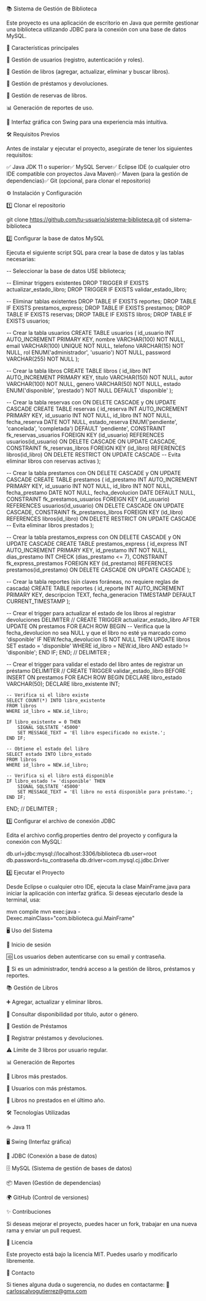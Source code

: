📚 Sistema de Gestión de Biblioteca

Este proyecto es una aplicación de escritorio en Java que permite gestionar una biblioteca utilizando JDBC para la conexión con una base de datos MySQL.

🚀 Características principales

📌 Gestión de usuarios (registro, autenticación y roles).

📖 Gestión de libros (agregar, actualizar, eliminar y buscar libros).

🔄 Gestión de préstamos y devoluciones.

📅 Gestión de reservas de libros.

📊 Generación de reportes de uso.

🎨 Interfaz gráfica con Swing para una experiencia más intuitiva.

🛠️ Requisitos Previos

Antes de instalar y ejecutar el proyecto, asegúrate de tener los siguientes requisitos:

✅ Java JDK 11 o superior✅ MySQL Server✅ Eclipse IDE (o cualquier otro IDE compatible con proyectos Java Maven)✅ Maven (para la gestión de dependencias)✅ Git (opcional, para clonar el repositorio)

⚙️ Instalación y Configuración

1️⃣ Clonar el repositorio

git clone https://github.com/tu-usuario/sistema-biblioteca.git
cd sistema-biblioteca

2️⃣ Configurar la base de datos MySQL

Ejecuta el siguiente script SQL para crear la base de datos y las tablas necesarias:

-- Seleccionar la base de datos
USE biblioteca;

-- Eliminar triggers existentes
DROP TRIGGER IF EXISTS actualizar_estado_libro;
DROP TRIGGER IF EXISTS validar_estado_libro;

-- Eliminar tablas existentes
DROP TABLE IF EXISTS reportes;
DROP TABLE IF EXISTS prestamos_express;
DROP TABLE IF EXISTS prestamos;
DROP TABLE IF EXISTS reservas;
DROP TABLE IF EXISTS libros;
DROP TABLE IF EXISTS usuarios;

-- Crear la tabla usuarios
CREATE TABLE usuarios (
id_usuario INT AUTO_INCREMENT PRIMARY KEY,
nombre VARCHAR(100) NOT NULL,
email VARCHAR(100) UNIQUE NOT NULL,
telefono VARCHAR(15) NOT NULL,
rol ENUM('administrador', 'usuario') NOT NULL,
password VARCHAR(255) NOT NULL
);

-- Crear la tabla libros
CREATE TABLE libros (
id_libro INT AUTO_INCREMENT PRIMARY KEY,
titulo VARCHAR(150) NOT NULL,
autor VARCHAR(100) NOT NULL,
genero VARCHAR(50) NOT NULL,
estado ENUM('disponible', 'prestado') NOT NULL DEFAULT 'disponible'
);

-- Crear la tabla reservas con ON DELETE CASCADE y ON UPDATE CASCADE
CREATE TABLE reservas (
id_reserva INT AUTO_INCREMENT PRIMARY KEY,
id_usuario INT NOT NULL,
id_libro INT NOT NULL,
fecha_reserva DATE NOT NULL,
estado_reserva ENUM('pendiente', 'cancelada', 'completada') DEFAULT 'pendiente',
CONSTRAINT fk_reservas_usuarios FOREIGN KEY (id_usuario) REFERENCES usuarios(id_usuario)
ON DELETE CASCADE ON UPDATE CASCADE,
CONSTRAINT fk_reservas_libros FOREIGN KEY (id_libro) REFERENCES libros(id_libro)
ON DELETE RESTRICT ON UPDATE CASCADE -- Evita eliminar libros con reservas activas
);

-- Crear la tabla prestamos con ON DELETE CASCADE y ON UPDATE CASCADE
CREATE TABLE prestamos (
id_prestamo INT AUTO_INCREMENT PRIMARY KEY,
id_usuario INT NOT NULL,
id_libro INT NOT NULL,
fecha_prestamo DATE NOT NULL,
fecha_devolucion DATE DEFAULT NULL,
CONSTRAINT fk_prestamos_usuarios FOREIGN KEY (id_usuario) REFERENCES usuarios(id_usuario)
ON DELETE CASCADE ON UPDATE CASCADE,
CONSTRAINT fk_prestamos_libros FOREIGN KEY (id_libro) REFERENCES libros(id_libro)
ON DELETE RESTRICT ON UPDATE CASCADE -- Evita eliminar libros prestados
);

-- Crear la tabla prestamos_express con ON DELETE CASCADE y ON UPDATE CASCADE
CREATE TABLE prestamos_express (
id_express INT AUTO_INCREMENT PRIMARY KEY,
id_prestamo INT NOT NULL,
dias_prestamo INT CHECK (dias_prestamo <= 7),
CONSTRAINT fk_express_prestamos FOREIGN KEY (id_prestamo) REFERENCES prestamos(id_prestamo)
ON DELETE CASCADE ON UPDATE CASCADE
);

-- Crear la tabla reportes (sin claves foráneas, no requiere reglas de cascada)
CREATE TABLE reportes (
id_reporte INT AUTO_INCREMENT PRIMARY KEY,
descripcion TEXT,
fecha_generacion TIMESTAMP DEFAULT CURRENT_TIMESTAMP
);

-- Crear el trigger para actualizar el estado de los libros al registrar devoluciones
DELIMITER //
CREATE TRIGGER actualizar_estado_libro
AFTER UPDATE ON prestamos
FOR EACH ROW
BEGIN
-- Verifica que la fecha_devolucion no sea NULL y que el libro no esté ya marcado como 'disponible'
IF NEW.fecha_devolucion IS NOT NULL THEN
UPDATE libros
SET estado = 'disponible'
WHERE id_libro = NEW.id_libro AND estado != 'disponible';
END IF;
END;
//
DELIMITER ;

-- Crear el trigger para validar el estado del libro antes de registrar un préstamo
DELIMITER //
CREATE TRIGGER validar_estado_libro
BEFORE INSERT ON prestamos
FOR EACH ROW
BEGIN
DECLARE libro_estado VARCHAR(50);
DECLARE libro_existente INT;

    -- Verifica si el libro existe
    SELECT COUNT(*) INTO libro_existente
    FROM libros
    WHERE id_libro = NEW.id_libro;

    IF libro_existente = 0 THEN
        SIGNAL SQLSTATE '45000'
        SET MESSAGE_TEXT = 'El libro especificado no existe.';
    END IF;

    -- Obtiene el estado del libro
    SELECT estado INTO libro_estado
    FROM libros
    WHERE id_libro = NEW.id_libro;

    -- Verifica si el libro está disponible
    IF libro_estado != 'disponible' THEN
        SIGNAL SQLSTATE '45000'
        SET MESSAGE_TEXT = 'El libro no está disponible para préstamo.';
    END IF;

END;
//
DELIMITER ;

3️⃣ Configurar el archivo de conexión JDBC

Edita el archivo config.properties dentro del proyecto y configura la conexión con MySQL:

db.url=jdbc:mysql://localhost:3306/biblioteca
db.user=root
db.password=tu_contraseña
db.driver=com.mysql.cj.jdbc.Driver

4️⃣ Ejecutar el Proyecto

Desde Eclipse o cualquier otro IDE, ejecuta la clase MainFrame.java para iniciar la aplicación con interfaz gráfica.
Si deseas ejecutarlo desde la terminal, usa:

mvn compile
mvn exec:java -Dexec.mainClass="com.biblioteca.gui.MainFrame"

🖥️ Uso del Sistema

🔑 Inicio de sesión

🆔 Los usuarios deben autenticarse con su email y contraseña.

🔐 Si es un administrador, tendrá acceso a la gestión de libros, préstamos y reportes.

📚 Gestión de Libros

➕ Agregar, actualizar y eliminar libros.

🔎 Consultar disponibilidad por título, autor o género.

📖 Gestión de Préstamos

📅 Registrar préstamos y devoluciones.

⚠️ Límite de 3 libros por usuario regular.

📊 Generación de Reportes

📌 Libros más prestados.

📌 Usuarios con más préstamos.

📌 Libros no prestados en el último año.

🛠️ Tecnologías Utilizadas

☕ Java 11

🖥️ Swing (Interfaz gráfica)

🔗 JDBC (Conexión a base de datos)

🗄️ MySQL (Sistema de gestión de bases de datos)

📦 Maven (Gestión de dependencias)

🌍 GitHub (Control de versiones)

✨ Contribuciones

Si deseas mejorar el proyecto, puedes hacer un fork, trabajar en una nueva rama y enviar un pull request.

📜 Licencia

Este proyecto está bajo la licencia MIT. Puedes usarlo y modificarlo libremente.

📩 Contacto

Si tienes alguna duda o sugerencia, no dudes en contactarme:
📧 carloscalvogutierrez@gmx.com

